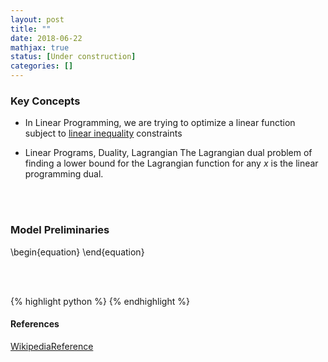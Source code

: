 ```yaml
---
layout: post
title: ""
date: 2018-06-22
mathjax: true
status: [Under construction]
categories: []
---
```


### Key Concepts
* In Linear Programming, we are trying to optimize a linear function subject to <u>linear inequality</u> constraints

* Linear Programs, Duality, Lagrangian
The Lagrangian dual problem of finding a lower bound for the Lagrangian function for any $x$ is the linear programming dual.


<br><br>

### Model Preliminaries

\begin{equation}
\end{equation}

<br><br>

{% highlight python %}
{% endhighlight %}

#### References ####
[WikipediaReference](https://wikipedia.org)

